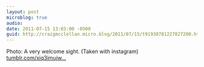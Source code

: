 ```yaml
---
layout: post
microblog: true
audio: 
date: 2011-07-15 13:03:00 -0500
guid: http://craigmcclellan.micro.blog/2011/07/15/t91930781227827200.html
---
```

Photo: A very welcome sight. (Taken with instagram) [tumblr.com/xiq3imujw...](http://tumblr.com/xiq3imujwr)
